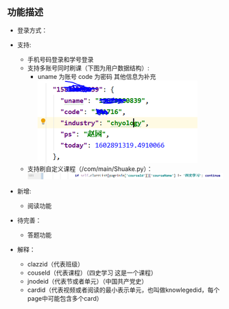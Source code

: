 ## 功能描述
- 登录方式：
- 支持:
  - 手机号码登录和学号登录
  - 支持多账号同时刷课（下图为用户数据结构）:
    * uname 为账号 code 为密码 其他信息为补充
  ![avatar](./userInfo.png)
  - 支持刷自定义课程（/com/main/Shuake.py）：
  ![avatar](./自定义刷课.png)

- 新增:
  - 阅读功能

- 待完善：
  - 答题功能

- 解释：
  - clazzid（代表班级）
  - couseId（代表课程）（四史学习 这是一个课程）
  - jnodeid（代表节或者单元）（中国共产党史）
  - cardid（代表视频或者阅读的最小表示单元，也叫做knowlegedid，每个page中可能包含多个card）

